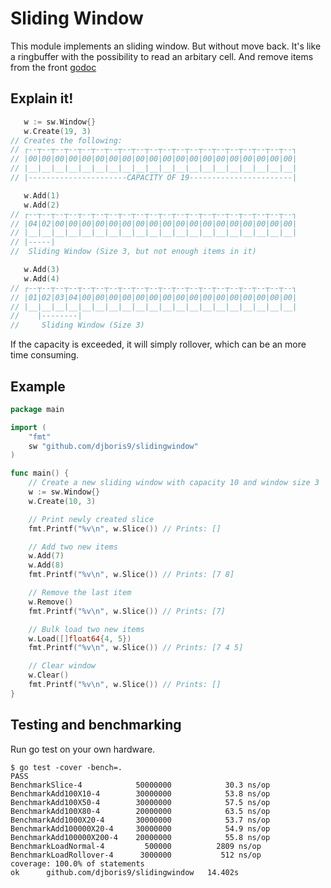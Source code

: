 # Sliding Window
This module implements an sliding window. But without move back.
It's like a ringbuffer with the possibility to read an arbitary cell. And remove items from the front
[godoc](https://godoc.org/github.com/djboris9/slidingwindow)

## Explain it!
```go
   w := sw.Window{}
   w.Create(19, 3) 
// Creates the following:
// ┌--┬--┬--┬--┬--┬--┬--┬--┬--┬--┬--┬--┬--┬--┬--┬--┬--┬--┬--┬--┐
// |00|00|00|00|00|00|00|00|00|00|00|00|00|00|00|00|00|00|00|00|
// |__|__|__|__|__|__|__|__|__|__|__|__|__|__|__|__|__|__|__|__|
// |----------------------CAPACITY OF 19-----------------------|

   w.Add(1)
   w.Add(2)
// ┌--┬--┬--┬--┬--┬--┬--┬--┬--┬--┬--┬--┬--┬--┬--┬--┬--┬--┬--┬--┐
// |04|02|00|00|00|00|00|00|00|00|00|00|00|00|00|00|00|00|00|00|
// |__|__|__|__|__|__|__|__|__|__|__|__|__|__|__|__|__|__|__|__|
// |-----|
//  Sliding Window (Size 3, but not enough items in it)

   w.Add(3)
   w.Add(4)
// ┌--┬--┬--┬--┬--┬--┬--┬--┬--┬--┬--┬--┬--┬--┬--┬--┬--┬--┬--┬--┐
// |01|02|03|04|00|00|00|00|00|00|00|00|00|00|00|00|00|00|00|00|
// |__|__|__|__|__|__|__|__|__|__|__|__|__|__|__|__|__|__|__|__|
//    |--------|
//     Sliding Window (Size 3)
```
If the capacity is exceeded, it will simply rollover, which can be an more time consuming.

## Example
```go
package main

import (
	"fmt"
	sw "github.com/djboris9/slidingwindow"
)

func main() {
	// Create a new sliding window with capacity 10 and window size 3
	w := sw.Window{}
	w.Create(10, 3)

	// Print newly created slice
	fmt.Printf("%v\n", w.Slice()) // Prints: []

	// Add two new items
	w.Add(7)
	w.Add(8)
	fmt.Printf("%v\n", w.Slice()) // Prints: [7 8]

	// Remove the last item
	w.Remove()
	fmt.Printf("%v\n", w.Slice()) // Prints: [7]

	// Bulk load two new items
	w.Load([]float64{4, 5})
	fmt.Printf("%v\n", w.Slice()) // Prints: [7 4 5]

	// Clear window
	w.Clear()
	fmt.Printf("%v\n", w.Slice()) // Prints: []
}
```

## Testing and benchmarking
Run go test on your own hardware.
```
$ go test -cover -bench=. 
PASS
BenchmarkSlice-4        	50000000	        30.3 ns/op
BenchmarkAdd100X10-4    	30000000	        53.8 ns/op
BenchmarkAdd100X50-4    	30000000	        57.5 ns/op
BenchmarkAdd100X80-4    	20000000	        63.5 ns/op
BenchmarkAdd1000X20-4   	30000000	        53.7 ns/op
BenchmarkAdd100000X20-4 	30000000	        54.9 ns/op
BenchmarkAdd100000X200-4	20000000	        55.8 ns/op
BenchmarkLoadNormal-4   	  500000	      2809 ns/op
BenchmarkLoadRollover-4 	 3000000	       512 ns/op
coverage: 100.0% of statements
ok  	github.com/djboris9/slidingwindow	14.402s
```

